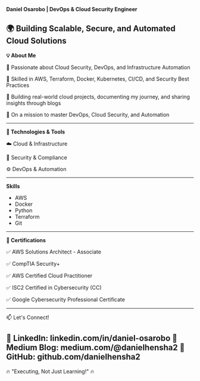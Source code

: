 
**Daniel Osarobo | DevOps & Cloud Security Engineer**

🌍 Building Scalable, Secure, and Automated Cloud Solutions
---

**💡 About Me**

🔹 Passionate about Cloud Security, DevOps, and Infrastructure Automation

🔹 Skilled in AWS, Terraform, Docker, Kubernetes, CI/CD, and Security Best Practices

🔹 Building real-world cloud projects, documenting my journey, and sharing insights through blogs

🔹 On a mission to master DevOps, Cloud Security, and Automation

---

**🔨 Technologies & Tools**

☁️ Cloud & Infrastructure

🔐 Security & Compliance

⚙️ DevOps & Automation

---

**Skills**
*   AWS 
*   Docker
*   Python
*   Terraform
*   Git

---

**📜 Certifications**

✅ AWS Solutions Architect - Associate

✅ CompTIA Security+

✅ AWS Certified Cloud Practitioner

✅ ISC2 Certified in Cybersecurity (CC)

✅ Google Cybersecurity Professional Certificate

---
📫 Let's Connect!

📌 LinkedIn: linkedin.com/in/daniel-osarobo
📌 Medium Blog: medium.com/@danielhensha2
📌 GitHub: github.com/danielhensha2
---
🔥 "Executing, Not Just Learning!" 🔥

